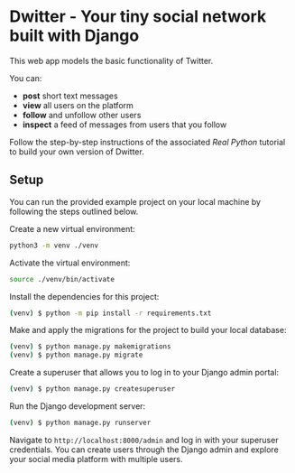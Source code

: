 # Dwitter - Your tiny social network built with Django

This web app models the basic functionality of Twitter.

You can:

- **post** short text messages
- **view** all users on the platform
- **follow** and unfollow other users
- **inspect** a feed of messages from users that you follow

Follow the step-by-step instructions of the associated _Real Python_ tutorial to build your own version of Dwitter.

## Setup

You can run the provided example project on your local machine by following the steps outlined below.

Create a new virtual environment:

```bash
python3 -m venv ./venv
```

Activate the virtual environment:

```bash
source ./venv/bin/activate
```

Install the dependencies for this project:

```bash
(venv) $ python -m pip install -r requirements.txt
```

Make and apply the migrations for the project to build your local database:

```bash
(venv) $ python manage.py makemigrations
(venv) $ python manage.py migrate
```

Create a superuser that allows you to log in to your Django admin portal:

```bash
(venv) $ python manage.py createsuperuser
```

Run the Django development server:

```bash
(venv) $ python manage.py runserver
```

Navigate to `http://localhost:8000/admin` and log in with your superuser credentials. You can create users through the Django admin and explore your social media platform with multiple users.
